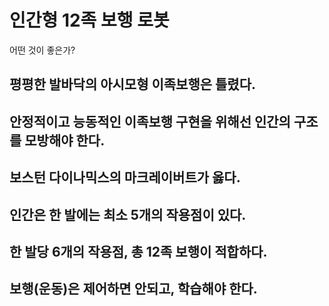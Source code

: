 # 인간형 12족 보행 로봇

어떤 것이 좋은가?

## 평평한 발바닥의 아시모형 이족보행은 틀렸다.

## 안정적이고 능동적인 이족보행 구현을 위해선 인간의 구조를 모방해야 한다.

## 보스턴 다이나믹스의 마크레이버트가 옳다.

## 인간은 한 발에는 최소 5개의 작용점이 있다.

## 한 발당 6개의 작용점, 총 12족 보행이 적합하다.

## 보행(운동)은 제어하면 안되고, 학습해야 한다.
